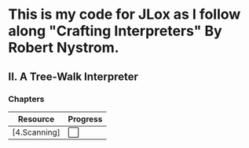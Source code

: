 # This is my code for JLox as I follow along "Crafting Interpreters" By Robert Nystrom.

<!--
4.Scanning
5.Representing Code
6.Parsing Expressions
7.Evaluating Expressions
8.Statements and State
9.Control Flow
10.Functions
11.Resolving and Binding
12.Classes
13.Inheritance
-->

## II. A Tree-Walk Interpreter 

### Chapters
|Resource|Progress|
|---|---|
|[4.Scanning]|⬜|